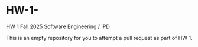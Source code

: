 # HW-1-

HW 1 Fall 2025 Software Engineering / IPD 

This is an empty repository for you to attempt a pull request as part of HW 1.


